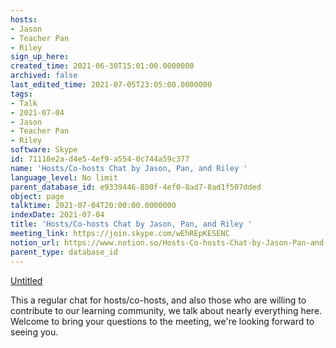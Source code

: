```yaml
---
hosts:
- Jason
- Teacher Pan
- Riley
sign_up_here: 
created_time: 2021-06-30T15:01:00.0000000
archived: false
last_edited_time: 2021-07-05T23:05:00.0000000
tags:
- Talk
- 2021-07-04
- Jason
- Teacher Pan
- Riley
software: Skype
id: 71110e2a-d4e5-4ef9-a554-0c744a59c377
name: 'Hosts/Co-hosts Chat by Jason, Pan, and Riley '
language_level: No limit
parent_database_id: e9339446-880f-4ef0-8ad7-8ad1f507dded
object: page
talktime: 2021-07-04T20:00:00.0000000
indexDate: 2021-07-04
title: 'Hosts/Co-hosts Chat by Jason, Pan, and Riley '
meeting_link: https://join.skype.com/wEhREpKESENC
notion_url: https://www.notion.so/Hosts-Co-hosts-Chat-by-Jason-Pan-and-Riley-71110e2ad4e54ef9a5540c744a59c377
parent_type: database_id
---
```




[Untitled](https://www.notion.so/d637a27eb33f44cbb92a56c3359cc567)   

This a regular chat for hosts/co-hosts, and also those who are willing to contribute to our learning community, we talk about nearly everything here. Welcome to bring your questions to the meeting, we're looking forward to seeing you.


